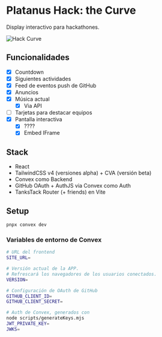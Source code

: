 # Platanus Hack: the Curve

Display interactivo para hackathones.

![Hack Curve](https://github.com/user-attachments/assets/dbc4f56c-8447-42a0-adff-926ecc228845)



## Funcionalidades

- [x] Countdown
- [x] Siguientes actividades
- [x] Feed de eventos push de GitHub
- [x] Anuncios
- [x] Música actual
  - [x] Via API
- [ ] Tarjetas para destacar equipos
- [x] Pantalla interactiva
  - [x] ????
  - [x] Embed IFrame

## Stack

- React
- TailwindCSS v4 (versiones alpha) + CVA (versión beta)
- Convex como Backend
- GitHub OAuth + AuthJS via Convex como Auth
- TanksTack Router (+ friends) en Vite

## Setup

```
pnpx convex dev
```

### Variables de entorno de Convex

```sh
# URL del frontend
SITE_URL=

# Versión actual de la APP.
# Refrescará los navegadores de los usuarios conectados.
VERSION=

# Configuración de OAuth de GitHub
GITHUB_CLIENT_ID=
GITHUB_CLIENT_SECRET=

# Auth de Convex, generados con
node scripts/generateKeys.mjs
JWT_PRIVATE_KEY=
JWKS=
```
